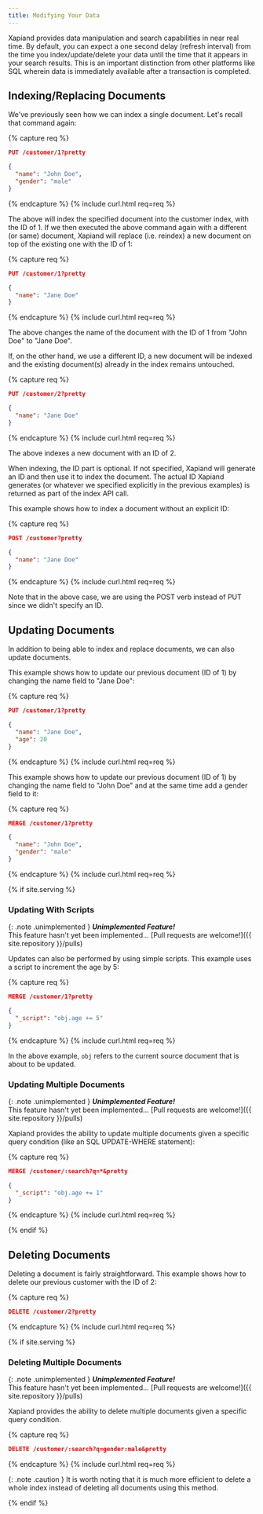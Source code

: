 ```yaml
---
title: Modifying Your Data
---
```


Xapiand provides data manipulation and search capabilities in near real time.
By default, you can expect a one second delay (refresh interval) from the time
you index/update/delete your data until the time that it appears in your search
results. This is an important distinction from other platforms like SQL wherein
data is immediately available after a transaction is completed.

## Indexing/Replacing Documents

We've previously seen how we can index a single document. Let's recall that
command again:

{% capture req %}
```json
PUT /customer/1?pretty

{
  "name": "John Doe",
  "gender": "male"
}
```
{% endcapture %}
{% include curl.html req=req %}

The above will index the specified document into the customer index, with the
ID of 1. If we then executed the above command again with a different (or same)
document, Xapiand will replace (i.e. reindex) a new document on top of the
existing one with the ID of 1:

{% capture req %}
```json
PUT /customer/1?pretty

{
  "name": "Jane Doe"
}
```
{% endcapture %}
{% include curl.html req=req %}

The above changes the name of the document with the ID of 1 from "John Doe" to
"Jane Doe".

If, on the other hand, we use a different ID, a new document will be indexed
and the existing document(s) already in the index remains untouched.

{% capture req %}
```json
PUT /customer/2?pretty

{
  "name": "Jane Doe"
}
```
{% endcapture %}
{% include curl.html req=req %}

The above indexes a new document with an ID of 2.

When indexing, the ID part is optional. If not specified, Xapiand will generate
an ID and then use it to index the document. The actual ID Xapiand generates
(or whatever we specified explicitly in the previous examples) is returned as
part of the index API call.

This example shows how to index a document without an explicit ID:

{% capture req %}
```json
POST /customer?pretty

{
  "name": "Jane Doe"
}
```
{% endcapture %}
{% include curl.html req=req %}

Note that in the above case, we are using the POST verb instead of PUT since we
didn't specify an ID.


## Updating Documents

In addition to being able to index and replace documents, we can also update
documents.

This example shows how to update our previous document (ID of 1) by changing
the name field to "Jane Doe":

{% capture req %}
```json
PUT /customer/1?pretty

{
  "name": "Jane Doe",
  "age": 20
}
```
{% endcapture %}
{% include curl.html req=req %}

This example shows how to update our previous document (ID of 1) by changing
the name field to "John Doe" and at the same time add a gender field to it:

{% capture req %}
```json
MERGE /customer/1?pretty

{
  "name": "John Doe",
  "gender": "male"
}
```
{% endcapture %}
{% include curl.html req=req %}

{% if site.serving %}


### Updating With Scripts

{: .note .unimplemented }
**_Unimplemented Feature!_**<br>
This feature hasn't yet been implemented...
[Pull requests are welcome!]({{ site.repository }}/pulls)

Updates can also be performed by using simple scripts. This example uses a
script to increment the age by 5:

{% capture req %}
```json
MERGE /customer/1?pretty

{
  "_script": "obj.age += 5"
}
```
{% endcapture %}
{% include curl.html req=req %}

In the above example, `obj` refers to the current source document that is about
to be updated.


### Updating Multiple Documents

{: .note .unimplemented }
**_Unimplemented Feature!_**<br>
This feature hasn't yet been implemented...
[Pull requests are welcome!]({{ site.repository }}/pulls)

Xapiand provides the ability to update multiple documents given a specific
query condition (like an SQL UPDATE-WHERE statement):

{% capture req %}
```json
MERGE /customer/:search?q=*&pretty

{
  "_script": "obj.age += 1"
}
```
{% endcapture %}
{% include curl.html req=req %}

{% endif %}


## Deleting Documents

Deleting a document is fairly straightforward. This example shows how to delete
our previous customer with the ID of 2:

{% capture req %}
```json
DELETE /customer/2?pretty
```
{% endcapture %}
{% include curl.html req=req %}

{% if site.serving %}

### Deleting Multiple Documents

{: .note .unimplemented }
**_Unimplemented Feature!_**<br>
This feature hasn't yet been implemented...
[Pull requests are welcome!]({{ site.repository }}/pulls)

Xapiand provides the ability to delete multiple documents given a specific
query condition.

{% capture req %}
```json
DELETE /customer/:search?q=gender:male&pretty
```
{% endcapture %}
{% include curl.html req=req %}

{: .note .caution }
It is worth noting that it is much more efficient to delete a
whole index instead of deleting all documents using this method.

{% endif %}
